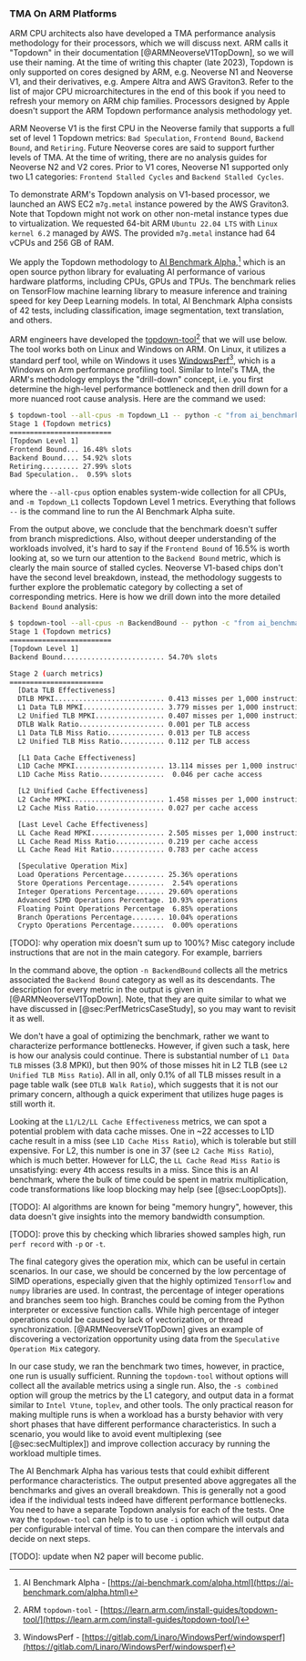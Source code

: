 ### TMA On ARM Platforms

ARM CPU architects also have developed a TMA performance analysis methodology for their processors, which we will discuss next. ARM calls it "Topdown" in their documentation [@ARMNeoverseV1TopDown], so we will use their naming. At the time of writing this chapter (late 2023), Topdown is only supported on cores designed by ARM, e.g. Neoverse N1 and Neoverse V1, and their derivatives, e.g. Ampere Altra and AWS Graviton3. Refer to the list of major CPU microarchitectures in the end of this book if you need to refresh your memory on ARM chip families. Processors designed by Apple doesn't support the ARM Topdown performance analysis methodology yet.

ARM Neoverse V1 is the first CPU in the Neoverse family that supports a full set of level 1 Topdown metrics: `Bad Speculation`, `Frontend Bound`, `Backend Bound`, and `Retiring`. Future Neoverse cores are said to support further levels of TMA. At the time of writing, there are no analysis guides for Neoverse N2 and V2 cores. Prior to V1 cores, Neoverse N1 supported only two L1 categories: `Frontend Stalled Cycles` and `Backend Stalled Cycles`.

To demonstrate ARM's Topdown analysis on V1-based processor, we launched an AWS EC2 `m7g.metal` instance powered by the AWS Graviton3. Note that Topdown might not work on other non-metal instance types due to virtualization. We requested 64-bit ARM `Ubuntu 22.04 LTS` with `Linux kernel 6.2` managed by AWS. The provided `m7g.metal` instance had 64 vCPUs and 256 GB of RAM.

We apply the Topdown methodology to [AI Benchmark Alpha](https://ai-benchmark.com/alpha.html),[^1] which is an open source python library for evaluating AI performance of various hardware platforms, including CPUs, GPUs and TPUs. The benchmark relies on TensorFlow machine learning library to measure inference and training speed for key Deep Learning models. In total, AI Benchmark Alpha consists of 42 tests, including classification, image segmentation, text translation, and others.

ARM engineers have developed the [topdown-tool](https://learn.arm.com/install-guides/topdown-tool/)[^2] that we will use below. The tool works both on Linux and Windows on ARM. On Linux, it utilizes a standard perf tool, while on Windows it uses [WindowsPerf](https://gitlab.com/Linaro/WindowsPerf/windowsperf)[^3], which  is a Windows on Arm performance profiling tool. Similar to Intel's TMA, the ARM's methodology employs the "drill-down" concept, i.e. you first determine the high-level performance bottleneck and then drill down for a more nuanced root cause analysis. Here are the command we used:

```bash
$ topdown-tool --all-cpus -m Topdown_L1 -- python -c "from ai_benchmark import AIBenchmark; results = AIBenchmark(use_CPU=True).run()"
Stage 1 (Topdown metrics)
=========================
[Topdown Level 1]
Frontend Bound... 16.48% slots
Backend Bound.... 54.92% slots
Retiring......... 27.99% slots
Bad Speculation..  0.59% slots
```

where the `--all-cpus` option enables system-wide collection for all CPUs, and `-m Topdown_L1` collects Topdown Level 1 metrics. Everything that follows `--` is the command line to run the AI Benchmark Alpha suite.

From the output above, we conclude that the benchmark doesn't suffer from branch mispredictions. Also, without deeper understanding of the workloads involved, it's hard to say if the `Frontend Bound` of 16.5% is worth looking at, so we turn our attention to the `Backend Bound` metric, which is clearly the main source of stalled cycles. Neoverse V1-based chips don't have the second level breakdown, instead, the methodology suggests to further explore the problematic category by collecting a set of corresponding metrics. Here is how we drill down into the more detailed `Backend Bound` analysis:

```bash
$ topdown-tool --all-cpus -n BackendBound -- python -c "from ai_benchmark import AIBenchmark; results = AIBenchmark(use_CPU=True).run()"
Stage 1 (Topdown metrics)
=========================
[Topdown Level 1]
Backend Bound......................... 54.70% slots

Stage 2 (uarch metrics)
=======================
  [Data TLB Effectiveness]
  DTLB MPKI........................... 0.413 misses per 1,000 instructions
  L1 Data TLB MPKI.................... 3.779 misses per 1,000 instructions
  L2 Unified TLB MPKI................. 0.407 misses per 1,000 instructions
  DTLB Walk Ratio..................... 0.001 per TLB access
  L1 Data TLB Miss Ratio.............. 0.013 per TLB access
  L2 Unified TLB Miss Ratio........... 0.112 per TLB access

  [L1 Data Cache Effectiveness]
  L1D Cache MPKI...................... 13.114 misses per 1,000 instructions
  L1D Cache Miss Ratio................  0.046 per cache access

  [L2 Unified Cache Effectiveness]
  L2 Cache MPKI....................... 1.458 misses per 1,000 instructions
  L2 Cache Miss Ratio................. 0.027 per cache access

  [Last Level Cache Effectiveness]
  LL Cache Read MPKI.................. 2.505 misses per 1,000 instructions
  LL Cache Read Miss Ratio............ 0.219 per cache access
  LL Cache Read Hit Ratio............. 0.783 per cache access

  [Speculative Operation Mix]
  Load Operations Percentage.......... 25.36% operations
  Store Operations Percentage.........  2.54% operations
  Integer Operations Percentage....... 29.60% operations
  Advanced SIMD Operations Percentage. 10.93% operations
  Floating Point Operations Percentage  6.85% operations
  Branch Operations Percentage........ 10.04% operations
  Crypto Operations Percentage........  0.00% operations
```

[TODO]: why operation mix doesn't sum up to 100%?
Misc category include instructions that are not in the main category. For example, barriers

In the command above, the option `-n BackendBound` collects all the metrics associated the `Backend Bound` category as well as its descendants. The description for every metric in the output is given in [@ARMNeoverseV1TopDown]. Note, that they are quite similar to what we have discussed in [@sec:PerfMetricsCaseStudy], so you may want to revisit it as well.

We don't have a goal of optimizing the benchmark, rather we want to characterize performance bottlenecks. However, if given such a task, here is how our analysis could continue. There is substantial number of `L1 Data TLB` misses (3.8 MPKI), but then 90% of those misses hit in L2 TLB (see `L2 Unified TLB Miss Ratio`). All in all, only 0.1% of all TLB misses result in a page table walk (see `DTLB Walk Ratio`), which suggests that it is not our primary concern, although a quick experiment that utilizes huge pages is still worth it.

Looking at the `L1/L2/LL Cache Effectiveness` metrics, we can spot a potential problem with data cache misses. One in ~22 accesses to L1D cache result in a miss (see `L1D Cache Miss Ratio`), which is tolerable but still expensive. For L2, this number is one in 37 (see `L2 Cache Miss Ratio`), which is much better. However for LLC, the `LL Cache Read Miss Ratio` is unsatisfying: every 4th access results in a miss. Since this is an AI benchmark, where the bulk of time could be spent in matrix multiplication, code transformations like loop blocking may help (see [@sec:LoopOpts]).

[TODO]: AI algorithms are known for being "memory hungry", however, this data doesn't give insights into the memory bandwidth consumption.

[TODO]: prove this by checking which libraries showed samples high, run `perf record` with `-p` or `-t`.

The final category gives the operation mix, which can be useful in certain scenarios. In our case, we should be concerned by the low percentage of SIMD operations, especially given that the highly optimized `Tensorflow` and `numpy` libraries are used. In contrast, the percentage of integer operations and branches seem too high. Branches could be coming from the Python interpreter or excessive function calls. While high percentage of integer operations could be caused by lack of vectorization, or thread synchronization. [@ARMNeoverseV1TopDown] gives an example of discovering a vectorization opportunity using data from the `Speculative Operation Mix` category. 

In our case study, we ran the benchmark two times, however, in practice, one run is usually sufficient. Running the `topdown-tool` without options will collect all the available metrics using a single run. Also, the `-s combined` option will group the metrics by the L1 category, and output data in a format similar to `Intel Vtune`, `toplev`, and other tools. The only practical reason for making multiple runs is when a workload has a bursty behavior with very short phases that have different performance characteristics. In such a scenario, you would like to avoid event multiplexing (see [@sec:secMultiplex]) and improve collection accuracy by running the workload multiple times. 

The AI Benchmark Alpha has various tests that could exhibit different performance characteristics. The output presented above aggregates all the benchmarks and gives an overall breakdown. This is generally not a good idea if the individual tests indeed have different performance bottlenecks. You need to have a separate Topdown analysis for each of the tests. One way the `topdown-tool` can help is to to use `-i` option which will output data per configurable interval of time. You can then compare the intervals and decide on next steps.

[TODO]: update when N2 paper will become public.

[^1]: AI Benchmark Alpha - [https://ai-benchmark.com/alpha.html](https://ai-benchmark.com/alpha.html)
[^2]: ARM `topdown-tool` - [https://learn.arm.com/install-guides/topdown-tool/](https://learn.arm.com/install-guides/topdown-tool/)
[^3]: WindowsPerf - [https://gitlab.com/Linaro/WindowsPerf/windowsperf](https://gitlab.com/Linaro/WindowsPerf/windowsperf)